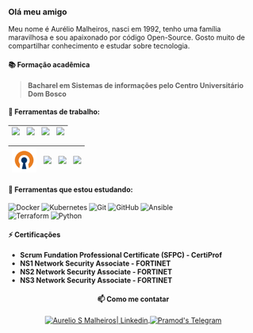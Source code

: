 ### Olá meu amigo

Meu nome é Aurélio Malheiros, nasci em 1992, tenho uma família maravilhosa e sou apaixonado por código Open-Source. Gosto muito de compartilhar conhecimento e estudar sobre tecnologia.

#### :books: Formação acadêmica
> **Bacharel em Sistemas de informações pelo Centro Universitário Dom Bosco**
 
#### 💼 Ferramentas de trabalho:


| <img height="50" src="https://www.vectorlogo.zone/logos/linux/linux-icon.svg"></a> | <img height="50" src="https://www.vectorlogo.zone/logos/zabbix/zabbix-ar21.svg"></a> | <img height="50" src="https://www.vectorlogo.zone/logos/amazon_aws/amazon_aws-ar21.svg"></a> | <img height="50" src="https://www.vectorlogo.zone/logos/terraformio/terraformio-icon.svg"></a> |
|---|---|---|---|

| <img height="50" src="https://github.com/edent/SuperTinyIcons/blob/master/images/svg/openvpn.svg"></a> | <img height="50" src="https://www.vectorlogo.zone/logos/cisco/cisco-ar21.svg"></a> | <img height="50" src="https://github.com/simple-icons/simple-icons/blob/master/icons/strongswan.svg"></a> | <img height="20" src="https://github.com/kogg/instant-logos/blob/develop/logos/Fortinet.svg"></a> |
|---|---|---|---|


#### 📖 Ferramentas que estou estudando:

![Docker](https://img.shields.io/badge/-Docker-181717?style=for-the-badge&logo=docker)
![Kubernetes](https://img.shields.io/badge/-Kubernetes-181717?style=for-the-badge&logo=kubernetes)
![Git](https://img.shields.io/badge/-Git-181717?style=for-the-badge&logo=git) 
![GitHub](https://img.shields.io/badge/-GitHub-181717?style=for-the-badge&logo=github)
![Ansible](https://img.shields.io/badge/-Ansible-181717?style=for-the-badge&logo=ansible) <br/>
![Terraform](https://img.shields.io/badge/-Terraform-181717?style=for-the-badge&logo=terraform)
![Python](https://img.shields.io/badge/-Python-181717?style=for-the-badge&logo=python)

#### ⚡ Certificações
- **Scrum Fundation Professional Certificate (SFPC) - CertiProf**
- **NS1 Network Security Associate - FORTINET**
- **NS2 Network Security Associate - FORTINET**
- **NS3 Network Security Associate - FORTINET**


<h4 align="center">📫 Como me contatar</h4>
<p align="center">
 <a href="https://www.linkedin.com/in/aurelio-malheiros-944835127/" target="blank">
  <img align="center" alt="Aurelio S Malheiros| Linkedin" width="30px" src="https://www.vectorlogo.zone/logos/linkedin/linkedin-icon.svg" /> 
 </a>
 
 <a href="https://t.me/AurelioMalheiros" target="blank">
  <img align="center" alt="Pramod's Telegram" width="30px" src="https://www.vectorlogo.zone/logos/telegram/telegram-icon.svg" /> 
 </a>
  <br/>
  <br/>
  
  <p align="center"><br/>
  </p>
